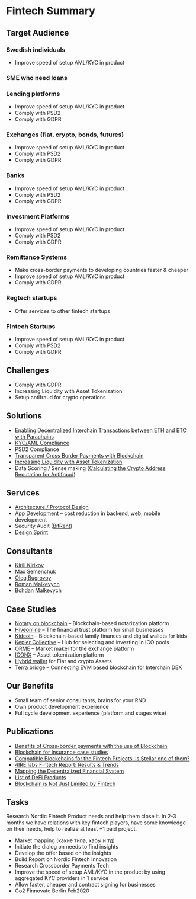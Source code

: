 # Fintech Summary

## Target Audience

### Swedish individuals

* Improve speed of setup AML/KYC in product

### SME who need loans

### Lending platforms

* Improve speed of setup AML/KYC in product
* Comply with PSD2
* Comply with GDPR

### Exchanges \(fiat, crypto, bonds, futures\)

* Improve speed of setup AML/KYC in product
* Comply with PSD2
* Comply with GDPR

### Banks

* Improve speed of setup AML/KYC in product
* Comply with PSD2
* Comply with GDPR

### Investment Platforms

* Improve speed of setup AML/KYC in product
* Comply with PSD2
* Comply with GDPR

### Remittance Systems

* Make cross-border payments to developing countries faster & cheaper
* Improve speed of setup AML/KYC in product
* Comply with GDPR

### Regtech startups

* Offer services to other fintech startups

### Fintech Startups

* Improve speed of setup AML/KYC in product
* Comply with PSD2
* Comply with GDPR

## Challenges



* Comply with GDPR
* Increasing Liquidity with Asset Tokenization
* Setup antifraud for crypto operations

## Solutions

* [Enabling Decentralized Interchain Transactions between ETH and BTC with Parachains](../web3/interoperability/ethereum-bitcoin-bridge-wip.md)
* [KYC/AML Compliance](kyc-module-integartion.md)
* PSD2 Compliance
* [Transparent Cross Border Payments with Blockchain](enabling-fast-transparent-and-compliant-cross-border-payments-with-the-blockchain.md)
* [Increasing Liquidity with Asset Tokenization](asset-tokenization.md)
* Data Scoring / Sense making \([Calculating the Crypto Address Reputation for Antifraud](complaince-scoring.md)\)

## Services

* [Architecture / Protocol Design](../architecture-design-protocol/)
* [App Development](../dapps-wallets-development.md) – cost reduction in backend, web, mobile development
* Security Audit \([BitRent](https://medium.com/practical-blockchain/bitrent-smart-contracts-audit-case-study-d7d61a34e9f7)\)
* [Design Sprint](../design-thinking/design-sprint.md)

## Consultants

* [Kirill Kirikov](../about/kirill-kirikov.md)
* [Max Semenchuk](../about/max-semenchuk.md)
* [Oleg Bugrovoy](../about/oleg-bugrovoy.md)
* [Roman Malkevych](../about/roman-malkevych.md)
* [Bohdan Malkevych](../about/bohdan-malkevych.md)

## Case Studies

* [Notary on blockchain](../case-studies/notarization-platform.md) – Blockchain-based notarization platform
* [Hiveonline](../case-studies/hiveonline.md) – The financial trust platform for small businesses
* [Kidcoin](../case-studies/kidcoin.md) – Blockchain-based family finances and digital wallets for kids
* [Kepler Collective](../case-studies/kepler-collective.md) – Hub for selecting and investing in ICO pools
* [ORME](../case-studies/orme.md) – Market maker for the exchange platform
* [ICONX](../case-studies/iconx-wip.md) – Asset tokenization platform
* [Hybrid wallet](../case-studies/hybrid-wallet-fiat-and-crypto-assets.md) for Fiat and crypto Assets
* [Terra bridge](https://github.com/ContractLand/terra-bridge-btc) – Connecting EVM based blockchain for Interchain DEX

## Our Benefits

* Small team of senior consultants, brains for your RND
* Own product development experience
* Full cycle development experience \(platform and stages wise\)

## Publications

* [Benefits of Cross-border payments with the use of Blockchain](enabling-fast-transparent-and-compliant-cross-border-payments-with-the-blockchain.md)
* [Blockchain for Insurance case studies](blockchain-for-insurance.md)
* [Compatible Blockchains for the Fintech Projects. Is Stellar one of them?](https://4irelabs.com/blockchain-fintech-stellar)
* [4IRE labs Fintech Report: Results & Trends](https://4irelabs.com/fintech-report?utm_source=fb&utm_medium=groups&utm_campaign=fintech-report)
* [Mapping the Decentralized Financial System](https://tokeneconomy.co/mapping-the-decentralized-financial-system-7c5af65e0335)
* [List of DeFi Products](https://github.com/ong/awesome-decentralized-finance#decentralized-exchange-protocols)
* [Blockchain is Not Just Limited by Fintech ](https://medium.com/practical-blockchain/blockchain-is-not-just-limited-to-fintech-ca5c63ea8483)

## 

## Tasks

Research Nordic Fintech Product needs and help them close it. In 2-3 months we have relations with key fintech players, have some knowledge on their needs, help to realize at least +1 paid project.

* Market mapping \(какие типа, хабы и тд\)
* Initiate the dialog on needs to find insights
* Develop the offer based on the insights
* Build Report on Nordic Fintech Innovation
* Research Crossborder Payments Tech
* Improve the speed of setup AML/KYC in the product by using aggregated KYC providers in 1 service
* Allow faster, cheaper and contract signing for businesses
* Go2 Finnovate Berlin Feb2020

